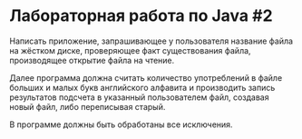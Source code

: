 # Лабораторная работа по Java #2
Написать приложение, запрашивающее у пользователя название файла на жёстком диске, проверяющее факт существования файла, производящее открытие файла на чтение.
  
Далее программа должна считать количество употреблений в файле больших и малых букв английского алфавита и производить запись результатов подсчета в указанный пользователем файл, создавая новый файл, либо переписывая старый.
  
В программе должны быть обработаны все исключения.
